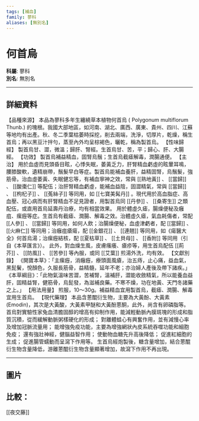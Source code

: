 ```yaml
---
tags: [補血]
family: 蓼科
aliases: [無別名]
---
```


# 何首烏

**科屬**: 蓼科  
**別名**: 無別名  

---

## 詳細資料
【品種來源】
本品為蓼科多年生纏繞草本植物何首烏 (
Polygonum multiflorum
Thunb.) 的塊根。我國大部地區，如河南、湖北、廣西、廣東、貴州、四川、江蘇等地均有出產。秋、冬二季葉枯萎時採挖，削去兩端，洗淨，切厚片，乾燥，稱生首烏；再以黑豆汁拌勻，蒸至內外均呈棕褐色，曬乾，稱為製首烏。
【性味歸經】
製首烏甘、澀，微溫；歸肝、腎經。生首烏甘、苦，平；歸心、肝、大腸經。
【功效】
製首烏補益精血，固腎烏鬚；生首烏截瘧解毒，潤腸通便。
【主治】
用於血虛而見頭昏目眩，心悸失眠，萎黃乏力，肝腎精血虧虛的眩暈耳鳴，腰膝酸軟，遺精崩帶，鬚髮早白等症。製首烏能補血養肝，益精固腎，烏鬚髮，強筋骨。治血虛萎黃、失眠健忘等，有補血寧神之效，常與 [[熟地黃]] 、 [[當歸]] 、 [[酸棗仁]] 等配伍；治肝腎精血虧虛，能補血益陰，固澀精氣，常與 [[當歸]] 、 [[枸杞子]] 、 [[菟絲子]] 等同用，如 [[七寶美髯丹]] 。現代用於高血脂症、高血壓、冠心病而有肝腎精血不足見證者，用製首烏同 [[丹參]] 、 [[桑寄生]] 之類配伍，或直用首烏延壽丹治療，均有相當效果。
用於體虛久瘧，腸燥便秘及癰疽、瘰癧等症。生首烏有截瘧、潤腸、解毒之效。治體虛久瘧，氣血耗傷者，常配 [[人參]] 、 [[當歸]] 等同用，如何人飲；治腸燥便秘，血虛津虧者，配 [[當歸]] 、 [[火麻仁]] 等同用；治癰疽瘡瘍，配 [[金銀花]] 、 [[連翹]] 等同用，如《瘍醫大全》何首烏湯；治瘰癧結核，配 [[夏枯草]] 、 [[土貝母]] 、 [[香附]] 等同用（引自《本草匯言》）。
此外，對血燥生風，皮膚瘙癢、瘡疹等，用生首烏配伍 [[荊芥]] 、 [[防風]] 、 [[苦參]] 等內服，或同 [[艾葉]] 煎湯外洗，均有效。
【文獻別錄】
《開寶本草》：「主瘰癧，消癰癧，療頭面風瘡，治五痔，止心痛，益血氣，黑髭鬢，悅顏色，久服長筋骨，益精髓，延年不老；亦治婦人產後及帶下諸疾。」
《本草綱目》：「此物氣溫味苦澀，苦補腎，溫補肝，澀能收斂精氣，所以能養血益肝，固精益腎，健筋骨，烏髭發，為滋補良藥。不寒不燥，功在地黃、天門冬諸藥之上。」
【用法用量】
煎服，10～30g。補益精血宜用製首烏，截瘧、潤腸、解毒宜用生首烏。
【現代藥理】
本品含蒽醌衍生物，主要為大黃酚、大黃素 (Emodin)，其次是大黃酸，大黃素甲醚和大黃酚蒽酮，此外，尚含有卵磷脂等。
首烏對實驗性家兔血清膽固醇的增高有抑制作用，能減輕動脈內膜斑塊的形成和脂質沉積，從而緩解動脈粥樣硬化的形成；
對離體蛙心有興奮作用，並有減慢心率及增加冠脈流量用；
能增強免疫功能，主要為增強網狀內皮系統吞噬功能和細胞免疫；
還有強壯神經，健腦益智作用；
使動物血糖先升高後降低；
促進紅細胞的生成；
促進腸管蠕動而呈瀉下作用等。
生首烏經炮製後，糖含量增加，結合蒽醌衍生物含量降低，游離蒽醌衍生物含量顯著增加，故瀉下作用不再出現。

---

## 圖片
## 比較：
[[夜交藤]]
